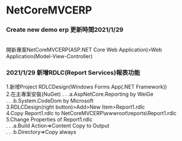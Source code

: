 # NetCoreMVCERP
  <h3>Create new demo erp 更新時間2021/1/29 </h3></br>
  開新專案NetCoreMVCERP(ASP.NET Core Web Application)>Web Application(Model-View-Controller)</br>
  
  <h3>2021/1/29 新增RDLC(Report Services)報表功能</h3>
    1.新增Project RDLCDesign(Windows Forms App(.NET Framework)) </br>
    2.在主專案安裝(NuGet) 
    . . .a.AspNetCore.Reporting by WeiGe</br>
    . . .b.System.CodeDom by Microsoft</br>
    3.RDLCDesign(right button)>Add>New Item>Report1.rdlc</br>
    4.Copy Report1.rdlc to NetCoreMVCERP\wwwroot\reports\Report1.rdlc</br>
    5.Change Properties of Report1.rdlc </br>
    . . .a.Build Action=>Content Copy to Output </br>
    . . .b.Directory=>Copy always</br>
